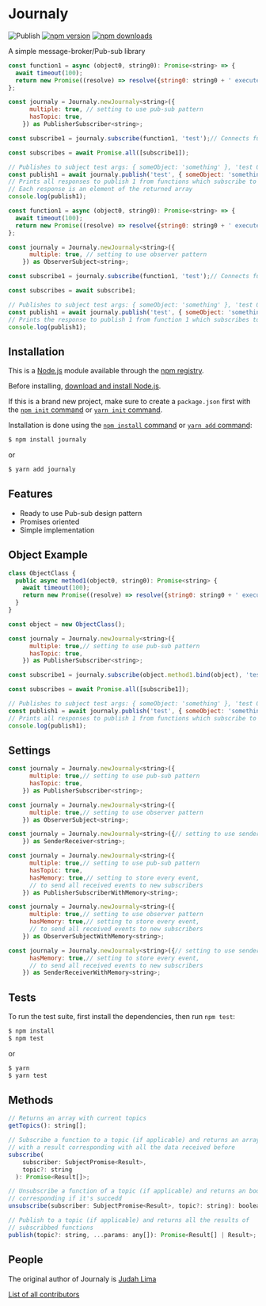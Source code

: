 # Journaly

![Publish](https://github.com/Judahh/journaly/workflows/Publish/badge.svg)
[![npm version](https://badge.fury.io/js/journaly.svg)](https://badge.fury.io/js/journaly)
[![npm downloads](https://img.shields.io/npm/dt/journaly.svg)](https://img.shields.io/npm/dt/journaly.svg)

A simple message-broker/Pub-sub library

```js
const function1 = async (object0, string0): Promise<string> => {
  await timeout(100);
  return new Promise((resolve) => resolve({string0: string0 + ' executed!', object0}));
};

const journaly = Journaly.newJournaly<string>({
      multiple: true, // setting to use pub-sub pattern
      hasTopic: true,
    }) as PublisherSubscriber<string>;

const subscribe1 = journaly.subscribe(function1, 'test');// Connects function1 to subject test

const subscribes = await Promise.all([subscribe1]);

// Publishes to subject test args: { someObject: 'something' }, 'test 0'
const publish1 = await journaly.publish('test', { someObject: 'something' }, 'test 0');
// Prints all responses to publish 1 from functions which subscribe to subject test
// Each response is an element of the returned array
console.log(publish1);
```

```js
const function1 = async (object0, string0): Promise<string> => {
  await timeout(100);
  return new Promise((resolve) => resolve({string0: string0 + ' executed!', object0}));
};

const journaly = Journaly.newJournaly<string>({
      multiple: true, // setting to use observer pattern
    }) as ObserverSubject<string>;

const subscribe1 = journaly.subscribe(function1, 'test');// Connects function1 to subject test

const subscribes = await subscribe1;

// Publishes to subject test args: { someObject: 'something' }, 'test 0'
const publish1 = await journaly.publish('test', { someObject: 'something' }, 'test 0');
// Prints the response to publish 1 from function 1 which subscribes to subject test
console.log(publish1);
```

## Installation

This is a [Node.js](https://nodejs.org/en/) module available through the
[npm registry](https://www.npmjs.com/).

Before installing,
[download and install Node.js](https://nodejs.org/en/download/).

If this is a brand new project, make sure to create a `package.json` first with
the [`npm init` command](https://docs.npmjs.com/creating-a-package-json-file) or
[`yarn init` command](https://classic.yarnpkg.com/en/docs/cli/init/).

Installation is done using the
[`npm install` command](https://docs.npmjs.com/getting-started/installing-npm-packages-locally)
or [`yarn add` command](https://classic.yarnpkg.com/en/docs/cli/add):

```bash
$ npm install journaly
```

or

```bash
$ yarn add journaly
```

## Features

- Ready to use Pub-sub design pattern
- Promises oriented
- Simple implementation

## Object Example

```js
class ObjectClass {
  public async method1(object0, string0): Promise<string> {
    await timeout(100);
    return new Promise((resolve) => resolve({string0: string0 + ' executed!', object0}));
  }
}

const object = new ObjectClass();

const journaly = Journaly.newJournaly<string>({
      multiple: true,// setting to use pub-sub pattern
      hasTopic: true,
    }) as PublisherSubscriber<string>;

const subscribe1 = journaly.subscribe(object.method1.bind(object), 'test');// Connects method1 to subject test

const subscribes = await Promise.all([subscribe1]);

// Publishes to subject test args: { someObject: 'something' }, 'test 0'
const publish1 = await journaly.publish('test', { someObject: 'something' }, 'test 0');
// Prints all responses to publish 1 from functions which subscribe to subject test
console.log(publish1);
```

## Settings

```js
const journaly = Journaly.newJournaly<string>({
      multiple: true,// setting to use pub-sub pattern
      hasTopic: true,
    }) as PublisherSubscriber<string>;

const journaly = Journaly.newJournaly<string>({
      multiple: true,// setting to use observer pattern
    }) as ObserverSubject<string>;

const journaly = Journaly.newJournaly<string>({// setting to use sender-receiver pattern
    }) as SenderReceiver<string>;

const journaly = Journaly.newJournaly<string>({
      multiple: true,// setting to use pub-sub pattern
      hasTopic: true,
      hasMemory: true,// setting to store every event,
      // to send all received events to new subscribers
    }) as PublisherSubscriberWithMemory<string>;

const journaly = Journaly.newJournaly<string>({
      multiple: true,// setting to use observer pattern
      hasMemory: true,// setting to store every event,
      // to send all received events to new subscribers
    }) as ObserverSubjectWithMemory<string>;

const journaly = Journaly.newJournaly<string>({// setting to use sender-receiver pattern
      hasMemory: true,// setting to store every event,
      // to send all received events to new subscribers
    }) as SenderReceiverWithMemory<string>;
```

## Tests

To run the test suite, first install the dependencies, then run `npm test`:

```bash
$ npm install
$ npm test
```

or

```bash
$ yarn
$ yarn test
```

## Methods

```js
// Returns an array with current topics
getTopics(): string[];

// Subscribe a function to a topic (if applicable) and returns an array
// with a result corresponding with all the data received before
subscribe(
    subscriber: SubjectPromise<Result>,
    topic?: string
  ): Promise<Result[]>;

// Unsubscribe a function of a topic (if applicable) and returns an boolean
// corresponding if it's succedd
unsubscribe(subscriber: SubjectPromise<Result>, topic?: string): boolean;

// Publish to a topic (if applicable) and returns all the results of
// subscribbed functions
publish(topic?: string, ...params: any[]): Promise<Result[] | Result>;
```

## People

The original author of Journaly is [Judah Lima](https://github.com/Judahh)

[List of all contributors](https://github.com/Judahh/journaly/graphs/contributors)

